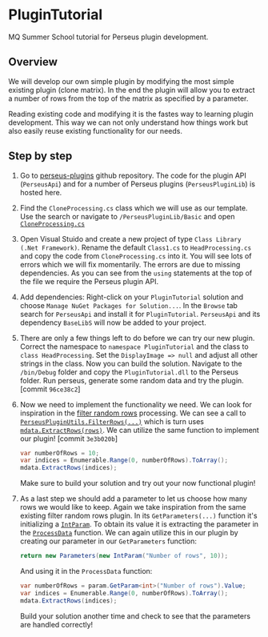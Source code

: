 ﻿# PluginTutorial

MQ Summer School tutorial for Perseus plugin development.

## Overview

We will develop our own simple plugin by modifying the most simple existing plugin (clone matrix).
In the end the plugin will allow you to extract a number of rows from the top of the matrix as specified
by a parameter.

Reading existing code and modifying it is the fastes way to learning plugin development.
This way we can not only understand how things work but also easily reuse existing functionality for our needs.

## Step by step

1. Go to [perseus-plugins](https://github.com/jurgencox/perseus-plugins) github repository. The code for the plugin API
(`PerseusApi`) and for a number of Perseus plugins (`PerseusPluginLib`) is hosted here.

2. Find the `CloneProcessing.cs` class which we will use as our template. Use the search or navigate to `/PerseusPluginLib/Basic`
and open [`CloneProcessing.cs`](https://github.com/JurgenCox/perseus-plugins/blob/master/PerseusPluginLib/Basic/CloneProcessing.cs)

3. Open Visual Stuido and create a new project of type `Class Library (.Net Framework)`. Rename the default `Class1.cs` to `HeadProcessing.cs` and copy
the code from `CloneProcessing.cs` into it. You will see lots of errors which we will fix momentarily. The errors are due to
missing dependencies. As you can see from the `using` statements at the top of the file we require the Perseus plugin API.

4. Add dependencies: Right-click on your `PluginTutorial` solution and choose `Manage NuGet Packages for Solution...`. In the `Browse` tab search for `PerseusApi`
and install it for `PluginTutorial`. `PerseusApi` and its dependency `BaseLibS` will now be added to your project.

5. There are only a few things left to do before we can try our new plugin. Correct the namespace to `namespace PluginTutorial` and the class to `class HeadProcessing`.
Set the `DisplayImage => null` and adjust all other strings in the class.
Now you can build the solution. Navigate to the `/bin/Debug` folder and copy the `PluginTutorial.dll` to the Perseus folder. Run perseus, generate
some random data and try the plugin. [commit `96ce38c2`]

6. Now we need to implement the functionality we need. We can look for inspiration in the [filter random rows](https://github.com/JurgenCox/perseus-plugins/blob/master/PerseusPluginLib/Filter/FilterRandomRows.cs)
processing. We can see a call to [`PerseusPluginUtils.FilterRows(...)`](https://github.com/JurgenCox/perseus-plugins/blob/master/PerseusPluginLib/Filter/FilterRandomRows.cs#L43)
which is turn uses [`mdata.ExtractRows(rows)`](https://github.com/JurgenCox/perseus-plugins/blob/master/PerseusPluginLib/Utils/PerseusPluginUtils.cs#L50).
We can utilize the same function to implement our plugin! [commit `3e3b020b`]

	```csharp
	var numberOfRows = 10;
	var indices = Enumerable.Range(0, numberOfRows).ToArray();
	mdata.ExtractRows(indices);
	```
	Make sure to build your solution and try out your now functional plugin!
7. As a last step we should add a parameter to let us choose how many rows we would like to keep. Again we take inspiration from the same existing filter random rows plugin.
In its `GetParameters(...)` function it's initializing a [`IntParam`](https://github.com/JurgenCox/perseus-plugins/blob/master/PerseusPluginLib/Filter/FilterRandomRows.cs#L34).
To obtain its value it is extracting the parameter in the [`ProcessData`](https://github.com/JurgenCox/perseus-plugins/blob/master/PerseusPluginLib/Filter/FilterRandomRows.cs#L39) function.
We can again utilize this in our plugin by creating our parameter in our `GetParameters` function:
	```csharp
	return new Parameters(new IntParam("Number of rows", 10));
	```
	And using it in the `ProcessData` function:

	```csharp
	var numberOfRows = param.GetParam<int>("Number of rows").Value;
	var indices = Enumerable.Range(0, numberOfRows).ToArray();
	mdata.ExtractRows(indices);
	```
	Build your solution another time and check to see that the parameters are handled correctly!
